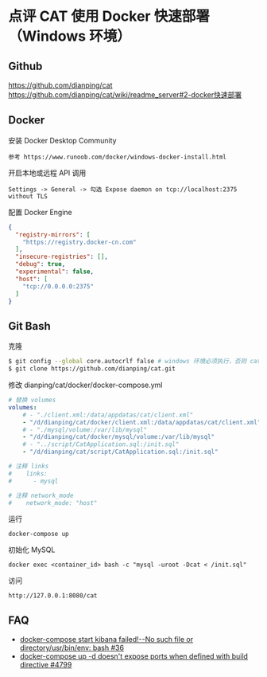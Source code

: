 # 点评 CAT 使用 Docker 快速部署（Windows 环境）
## Github

https://github.com/dianping/cat
<br>
https://github.com/dianping/cat/wiki/readme_server#2-docker快速部署

## Docker

安装 Docker Desktop Community
```url
参考 https://www.runoob.com/docker/windows-docker-install.html
```

开启本地或远程 API 调用
```
Settings -> General -> 勾选 Expose daemon on tcp://localhost:2375 without TLS
```
配置 Docker Engine
```json
{
  "registry-mirrors": [
    "https://registry.docker-cn.com"
  ],
  "insecure-registries": [],
  "debug": true,
  "experimental": false,
  "host": [
    "tcp://0.0.0.0:2375"
  ]
}
```
## Git Bash

克隆

```bash
$ git config --global core.autocrlf false # windows 环境必须执行，否则 cat 实例可能无法启动
$ git clone https://github.com/dianping/cat.git
```
修改 dianping/cat/docker/docker-compose.yml
```yml
# 替换 volumes
volumes:
    # - "./client.xml:/data/appdatas/cat/client.xml"
    - "/d/dianping/cat/docker/client.xml:/data/appdatas/cat/client.xml"
    # - "./mysql/volume:/var/lib/mysql"
    - "/d/dianping/cat/docker/mysql/volume:/var/lib/mysql"
    # - "../script/CatApplication.sql:/init.sql"
    - "/d/dianping/cat/script/CatApplication.sql:/init.sql"

# 注释 links
#    links:
#      - mysql

# 注释 network_mode
#    network_mode: "host"    
```

运行
```docker
docker-compose up
```
初始化 MySQL
```docker
docker exec <container_id> bash -c "mysql -uroot -Dcat < /init.sql"
```
访问
```url
http://127.0.0.1:8080/cat
```

## FAQ

- [docker-compose start kibana failed!--No such file or directory/usr/bin/env: bash #36](https://github.com/deviantony/docker-elk/issues/36) 
- [docker-compose up -d doesn't expose ports when defined with build directive #4799](https://github.com/docker/compose/issues/4799)
